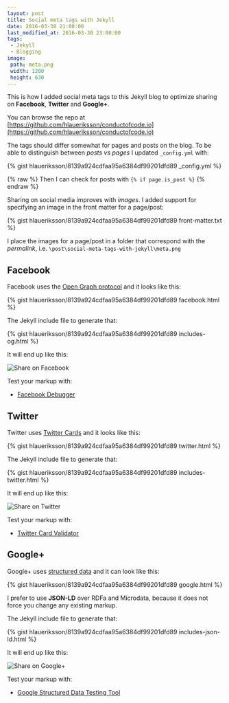 ```yaml
---
layout: post
title: Social meta tags with Jekyll
date: 2016-03-30 21:00:00
last_modified_at: 2016-03-30 23:00:00
tags:
 - Jekyll
 - Blogging
image:
 path: meta.png
 width: 1200
 height: 630
---
```


This is how I added social meta tags to this Jekyll blog to optimize sharing on **Facebook**, **Twitter** and **Google+**.

You can browse the repo at [https://github.com/hlaueriksson/conductofcode.io](https://github.com/hlaueriksson/conductofcode.io)

The tags should differ somewhat for pages and posts on the blog. To be able to distinguish between *posts vs pages* I updated `_config.yml` with:

{% gist hlaueriksson/8139a924cdfaa95a6384df99201dfd89 _config.yml %}

{% raw %}
Then I can check for posts with `{% if page.is_post %}`
{% endraw %}

Sharing on social media improves with *images*. I added support for specifying an image in the front matter for a page/post:

{% gist hlaueriksson/8139a924cdfaa95a6384df99201dfd89 front-matter.txt %}

I place the images for a page/post in a folder that correspond with the *permalink*, i.e. `\post\social-meta-tags-with-jekyll\meta.png`

## Facebook

Facebook uses the [Open Graph protocol](http://ogp.me/) and it looks like this:

{% gist hlaueriksson/8139a924cdfaa95a6384df99201dfd89 facebook.html %}

The Jekyll include file to generate that:

{% gist hlaueriksson/8139a924cdfaa95a6384df99201dfd89 includes-og.html %}

It will end up like this:

![Share on Facebook](facebook.png)

Test your markup with:

- [Facebook Debugger](https://developers.facebook.com/tools/debug/)

## Twitter

Twitter uses [Twitter Cards](https://dev.twitter.com/cards/overview) and it looks like this:

{% gist hlaueriksson/8139a924cdfaa95a6384df99201dfd89 twitter.html %}

The Jekyll include file to generate that:

{% gist hlaueriksson/8139a924cdfaa95a6384df99201dfd89 includes-twitter.html %}

It will end up like this:

![Share on Twitter](twitter.png)

Test your markup with:

- [Twitter Card Validator](https://cards-dev.twitter.com/validator/)

## Google+

Google+ uses [structured data](http://schema.org/) and it can look like this:

{% gist hlaueriksson/8139a924cdfaa95a6384df99201dfd89 google.html %}

I prefer to use **JSON-LD** over RDFa and Microdata, because it does not force you change any existing markup.

The Jekyll include file to generate that:

{% gist hlaueriksson/8139a924cdfaa95a6384df99201dfd89 includes-json-ld.html %}

It will end up like this:

![Share on Google+](google.png)

Test your markup with:

- [Google Structured Data Testing Tool](https://developers.google.com/structured-data/testing-tool/)

<!-- The color of social is http://bada55.io/50c1a1 -->
